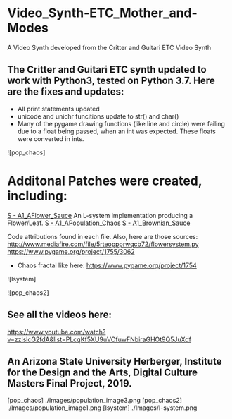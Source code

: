 # Video_Synth-ETC_Mother_and-Modes
A Video Synth developed from the Critter and Guitari ETC Video Synth

## The Critter and Guitari ETC synth updated to work with Python3, tested on Python 3.7. Here are the fixes and updates:
* All print statements updated
* unicode and unichr funcitions update to str() and char()
* Many of the pygame drawing functions (like line and circle) were failing due to a float being passed, when an int was expected. These floats were converted in ints.

![pop_chaos]

# Additonal Patches were created, including:
[S - A1_AFlower_Sauce](https://github.com/sylatupa/Video_Synth-ETC_Mother_and-Modes/tree/master/ETC/patches/S%20-%20A1_AFlower_Sauce)  An L-system implementation producing a Flower/Leaf. 
[S - A1_APopulation_Chaos](https://github.com/sylatupa/Video_Synth-ETC_Mother_and-Modes/tree/master/ETC/patches/S%20-%20A1_APopulation_Chaos)
[S - A1_Brownian_Sauce](https://github.com/sylatupa/Video_Synth-ETC_Mother_and-Modes/tree/master/ETC/patches/S%20-%20A1_Brownian_Sauce)

Code attributions found in each file. Also, here are those sources:
http://www.mediafire.com/file/5rteoppprwqcb72/flowersystem.py
https://www.pygame.org/project/1755/3062
* Chaos fractal like here:  https://www.pygame.org/project/1754

![lsystem]

![pop_chaos2]

## See all the videos here:
https://www.youtube.com/watch?v=zzlslcG2fdA&list=PLcqKf5XU9uVOfuwFNbiraGHOt9Q5JuXdf

## An Arizona State University Herberger, Institute for the Design and the Arts, Digital Culture Masters Final Project, 2019.
[pop_chaos] ./Images/population_image3.png
[pop_chaos2] ./Images/population_image1.png
[lsystem] ./Images/l-system.png

